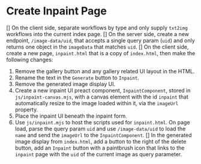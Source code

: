 # Create Inpaint Page

[] On the client side, separate workflows by type and only supply `txt2img` workflows into the current index page.
[] On the server side, create a new endpoint, `/image-data/uid`, that accepts a single query param (`uid`) and only returns one object in the `imageData` that matches `uid`.
[] On the client side, create a new page, `inpaint.html` that is a copy of `index.html`, then make the following changes:
1. Remove the gallery button and any gallery related UI layout in the HTML.
2. Rename the text in the `Generate` button to `Inpaint`.
3. Remove the generated image display UI.
4. Create a new inpaint UI preact component, `InpaintComponent`, stored in `js/inpaint-canvas.mjs`, with a canvas element with the id `inpaint` that automatically resize to the image loaded within it, via the `imageUrl` property.
5. Place the inpaint UI beneath the inpaint form.
6. Use `js/inpaint.mjs` to host the scripts used for `inpaint.html`. On page load, parse the query param `uid` and use `/image-data/uid` to load the `name` and send the `imageUrl` to the `InpaintComponent`.
[] In the generated image display from `index.html`, add a button to the right of the delete button, add an `Inpaint` button with a paintbrush icon that links to the `inpaint` page with the `uid` of the current image as query parameter.